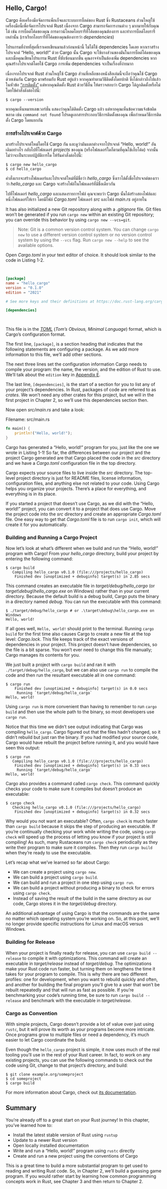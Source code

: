## Hello, Cargo!

Cargo คือเครื่องมือจัดการแพ็กเก็จและระบบการบิ๊ลด์ของ Rust
ซึ่ง Rustaceans ส่วนใหญ่ใช้เครื่องมือนี้เพื่อจัดการโปรเจกต์ Rust 
เนื่องจาก Cargo สามารถจัดการงานต่าง ๆ มากมายให้กับคุณได้
เช่น การบิ๊ลด์โค้ดของคุณ การดาวน์โหลดไลบรารีที่โค้ดของคุณต้องการ
และทำการบิ๊ลด์ไลบรารีเหล่านั้น (เราเรียกไลบรารีที่โค้ดของคุณต้องการว่า *dependencies*)

โปรแกรมที่ง่ายที่สุดที่เราเคยเขียนมาแล้วก่อนหน้านี้ ไม่ได้ใช้ dependencies ใดเลย
หากเราสร้างโปรเจกต์ “Hello, world!” ด้วย Cargo นั้น 
Cargo จะใช้บางส่วนของมันในการบิ๊ลด์โค้ดของคุณ
และเมื่อคุณเขียนโปรแกรม Rust ที่ซับซ้อนมากขึ้น
คุณอาจจำเป็นต้องเพิ่ม dependencies
หากคุณสร้างโปรเจกต์โดยใช้ Cargo การเพิ่ม dependencies จะเป็นเรื่องที่ง่ายมาก

เนื่องจากโปรเจกต์ Rust ส่วนใหญ่ใช้ Cargo 
ส่วนที่เหลือของหนังสือเล่มนี้จะถือว่าคุณใช้ Cargo ด้วยเช่นกัน
Cargo มาพร้อมกับ Rust อยู่แล้ว หากคุณทำตามวิธีติดตั้งโดยปกติ ซึ่งได้กล่าวถึงไปแล้วในหัวข้อ
[“การติดตั้ง”][installation]
แต่หากคุณติดตั้ง Rust ด้วยวิธีอื่น ให้ตรวจสอบว่า Cargo ได้ถูกติดตั้งหรือไม่ 
โดยใช้คำสั่งดังต่อไปนี้:

```console
$ cargo --version
```

หากคุณเห็นหมายเลขเวอร์ชั่น แสดงว่าคุณได้ติดตั้ง Cargo แล้ว
แต่หากคุณเห็นข้อความแจ้งข้อผิดพลาด เช่น `command not found`
โปรดดูเอกสารประกอบวิธีการติดตั้งของคุณ เพื่อกำหนดวิธีการติดตั้ง Cargo โดยแยกกัน

### การสร้างโปรเจกต์ด้วย Cargo

มาสร้างโปรเจกต์ใหม่โดยใช้ Cargo กัน และดูว่ามันแตกต่างจากโปรเจกต์ “Hello, world!” อันเดิมอย่างไร
กลับไปที่โฟลเดอร์ *projects* ของคุณ (หรือโฟลเดอร์ใดก็ตามที่คุณใช้เก็บโค้ด) จากนั้น
ไม่ว่าจะเป็นระบบปฏิบัติการใด ให้รันคำสั่งต่อไปนี้:

```console
$ cargo new hello_cargo
$ cd hello_cargo
```

คำสั่งแรกจะสร้างโฟลเดอร์และโปรเจกต์ใหม่ที่มีชื่อว่า *hello_cargo*
ซึ่งเราได้ตั้งชื่อโปรเจกต์ของเราว่า *hello_cargo* และ Cargo 
จะสร้างไฟล์ในโฟลเดอร์ที่มีชื่อเดียวกัน

ไปที่โฟลเดอร์ *hello_cargo* และแสดงรายการไฟล์
คุณจะพบว่า Cargo นั้นได้สร้างสองไฟล์และหนึ่งโฟลเดอร์ให้เรา โดยมีไฟล์ *Cargo.toml*
โฟลเดอร์ *src* และไฟล์ *main.rs* อยู่ภายใน

It has also initialized a new Git repository along with a *.gitignore* file.
Git files won’t be generated if you run `cargo new` within an existing Git
repository; you can override this behavior by using `cargo new --vcs=git`.

> Note: Git is a common version control system. You can change `cargo new` to
> use a different version control system or no version control system by using
> the `--vcs` flag. Run `cargo new --help` to see the available options.

Open *Cargo.toml* in your text editor of choice. It should look similar to the
code in Listing 1-2.

<Listing number="1-2" file-name="Cargo.toml" caption="Contents of *Cargo.toml* generated by `cargo new`">

```toml
[package]
name = "hello_cargo"
version = "0.1.0"
edition = "2021"

# See more keys and their definitions at https://doc.rust-lang.org/cargo/reference/manifest.html

[dependencies]
```

</Listing>

This file is in the [*TOML*][toml]<!-- ignore --> (*Tom’s Obvious, Minimal
Language*) format, which is Cargo’s configuration format.

The first line, `[package]`, is a section heading that indicates that the
following statements are configuring a package. As we add more information to
this file, we’ll add other sections.

The next three lines set the configuration information Cargo needs to compile
your program: the name, the version, and the edition of Rust to use. We’ll talk
about the `edition` key in [Appendix E][appendix-e]<!-- ignore -->.

The last line, `[dependencies]`, is the start of a section for you to list any
of your project’s dependencies. In Rust, packages of code are referred to as
*crates*. We won’t need any other crates for this project, but we will in the
first project in Chapter 2, so we’ll use this dependencies section then.

Now open *src/main.rs* and take a look:

<span class="filename">Filename: src/main.rs</span>

```rust
fn main() {
    println!("Hello, world!");
}
```

Cargo has generated a “Hello, world!” program for you, just like the one we
wrote in Listing 1-1! So far, the differences between our project and the
project Cargo generated are that Cargo placed the code in the *src* directory
and we have a *Cargo.toml* configuration file in the top directory.

Cargo expects your source files to live inside the *src* directory. The
top-level project directory is just for README files, license information,
configuration files, and anything else not related to your code. Using Cargo
helps you organize your projects. There’s a place for everything, and
everything is in its place.

If you started a project that doesn’t use Cargo, as we did with the “Hello,
world!” project, you can convert it to a project that does use Cargo. Move the
project code into the *src* directory and create an appropriate *Cargo.toml*
file. One easy way to get that *Cargo.toml* file is to run `cargo init`, which
will create it for you automatically.

### Building and Running a Cargo Project

Now let’s look at what’s different when we build and run the “Hello, world!”
program with Cargo! From your *hello_cargo* directory, build your project by
entering the following command:

```console
$ cargo build
   Compiling hello_cargo v0.1.0 (file:///projects/hello_cargo)
    Finished dev [unoptimized + debuginfo] target(s) in 2.85 secs
```

This command creates an executable file in *target/debug/hello_cargo* (or
*target\debug\hello_cargo.exe* on Windows) rather than in your current
directory. Because the default build is a debug build, Cargo puts the binary in
a directory named *debug*. You can run the executable with this command:

```console
$ ./target/debug/hello_cargo # or .\target\debug\hello_cargo.exe on Windows
Hello, world!
```

If all goes well, `Hello, world!` should print to the terminal. Running `cargo
build` for the first time also causes Cargo to create a new file at the top
level: *Cargo.lock*. This file keeps track of the exact versions of
dependencies in your project. This project doesn’t have dependencies, so the
file is a bit sparse. You won’t ever need to change this file manually; Cargo
manages its contents for you.

We just built a project with `cargo build` and ran it with
`./target/debug/hello_cargo`, but we can also use `cargo run` to compile the
code and then run the resultant executable all in one command:

```console
$ cargo run
    Finished dev [unoptimized + debuginfo] target(s) in 0.0 secs
     Running `target/debug/hello_cargo`
Hello, world!
```

Using `cargo run` is more convenient than having to remember to run `cargo
build` and then use the whole path to the binary, so most developers use `cargo
run`.

Notice that this time we didn’t see output indicating that Cargo was compiling
`hello_cargo`. Cargo figured out that the files hadn’t changed, so it didn’t
rebuild but just ran the binary. If you had modified your source code, Cargo
would have rebuilt the project before running it, and you would have seen this
output:

```console
$ cargo run
   Compiling hello_cargo v0.1.0 (file:///projects/hello_cargo)
    Finished dev [unoptimized + debuginfo] target(s) in 0.33 secs
     Running `target/debug/hello_cargo`
Hello, world!
```

Cargo also provides a command called `cargo check`. This command quickly checks
your code to make sure it compiles but doesn’t produce an executable:

```console
$ cargo check
   Checking hello_cargo v0.1.0 (file:///projects/hello_cargo)
    Finished dev [unoptimized + debuginfo] target(s) in 0.32 secs
```

Why would you not want an executable? Often, `cargo check` is much faster than
`cargo build` because it skips the step of producing an executable. If you’re
continually checking your work while writing the code, using `cargo check` will
speed up the process of letting you know if your project is still compiling! As
such, many Rustaceans run `cargo check` periodically as they write their
program to make sure it compiles. Then they run `cargo build` when they’re
ready to use the executable.

Let’s recap what we’ve learned so far about Cargo:

* We can create a project using `cargo new`.
* We can build a project using `cargo build`.
* We can build and run a project in one step using `cargo run`.
* We can build a project without producing a binary to check for errors using
  `cargo check`.
* Instead of saving the result of the build in the same directory as our code,
  Cargo stores it in the *target/debug* directory.

An additional advantage of using Cargo is that the commands are the same no
matter which operating system you’re working on. So, at this point, we’ll no
longer provide specific instructions for Linux and macOS versus Windows.

### Building for Release

When your project is finally ready for release, you can use `cargo build
--release` to compile it with optimizations. This command will create an
executable in *target/release* instead of *target/debug*. The optimizations
make your Rust code run faster, but turning them on lengthens the time it takes
for your program to compile. This is why there are two different profiles: one
for development, when you want to rebuild quickly and often, and another for
building the final program you’ll give to a user that won’t be rebuilt
repeatedly and that will run as fast as possible. If you’re benchmarking your
code’s running time, be sure to run `cargo build --release` and benchmark with
the executable in *target/release*.

### Cargo as Convention

With simple projects, Cargo doesn’t provide a lot of value over just using
`rustc`, but it will prove its worth as your programs become more intricate.
Once programs grow to multiple files or need a dependency, it’s much easier to
let Cargo coordinate the build.

Even though the `hello_cargo` project is simple, it now uses much of the real
tooling you’ll use in the rest of your Rust career. In fact, to work on any
existing projects, you can use the following commands to check out the code
using Git, change to that project’s directory, and build:

```console
$ git clone example.org/someproject
$ cd someproject
$ cargo build
```

For more information about Cargo, check out [its documentation][cargo].

## Summary

You’re already off to a great start on your Rust journey! In this chapter,
you’ve learned how to:

* Install the latest stable version of Rust using `rustup`
* Update to a newer Rust version
* Open locally installed documentation
* Write and run a “Hello, world!” program using `rustc` directly
* Create and run a new project using the conventions of Cargo

This is a great time to build a more substantial program to get used to reading
and writing Rust code. So, in Chapter 2, we’ll build a guessing game program.
If you would rather start by learning how common programming concepts work in
Rust, see Chapter 3 and then return to Chapter 2.

[installation]: ch01-01-installation.html#installation
[toml]: https://toml.io
[appendix-e]: appendix-05-editions.html
[cargo]: https://doc.rust-lang.org/cargo/
